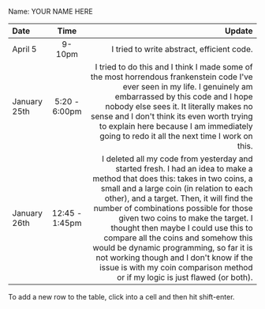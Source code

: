 Name: YOUR NAME HERE

| Date         |      Time      |                                                                                                                                                                                                                                                                                                                                                                                                                                                                                                                                                     Update |
|:-------------|:--------------:|-----------------------------------------------------------------------------------------------------------------------------------------------------------------------------------------------------------------------------------------------------------------------------------------------------------------------------------------------------------------------------------------------------------------------------------------------------------------------------------------------------------------------------------------------------------:|
| April 5      |     9-10pm     |                                                                                                                                                                                                                                                                                                                                                                                                                                                                                                                 I tried to write abstract, efficient code. |
| January 25th | 5:20 - 6:00pm  |                                                                                                                                                                                                     I tried to do this and I think I made some of the most horrendous frankenstein code I've ever seen in my life. I genuinely am embarrassed by this code and I hope nobody else sees it. It literally makes no sense and I don't think its even worth trying to explain here because I am immediately going to redo it all the next time I work on this. |
| January 26th | 12:45 - 1:45pm | I deleted all my code from yesterday and started fresh. I had an idea to make a method that does this: takes in two coins, a small and a large coin (in relation to each other), and a target. Then, it will find the number of combinations possible for those given two coins to make the target. I thought then maybe I could use this to compare all the coins and somehow this would be dynamic programming, so far it is not working though and I don't know if the issue is with my coin comparison method or if my logic is just flawed (or both). |


To add a new row to the table, click into a cell and then hit shift-enter.